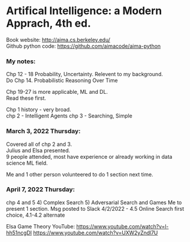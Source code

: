 # Artifical Intelligence: a Modern Apprach, 4th ed.  

Book website: http://aima.cs.berkeley.edu/  
Github python code: https://github.com/aimacode/aima-python  

### My notes: 

Chp 12 - 18 Probability, Uncertainty.  Relevent to my background.  
Do Chp 14. Probabilistic Reasoning Over Time 

Chp 19-27 is more applicable, ML and DL.  
Read these first.  

Chp 1 history - very broad.  
chp 2 - Intelligent Agents
chp 3 - Searching, Simple

### March 3, 2022 Thursday:  
Covered all of chp 2 and 3.  
Julius and Elsa presented.  
9 people attended, most have experience or already working in data science ML field.  

Me and 1 other person volunteered to do 1 section next time.  

### April 7, 2022 Thursday:  
chp 4 and 5
4) Complex Search
5) Adversarial Search and Games 
Me to present 1 section.  Msg posted to Slack 4/2/2022 - 4.5 Online Search first choice, 4.1-4.2 alternate

Elsa Game Theory YouTube: https://www.youtube.com/watch?v=l-hh51ncgDI
https://www.youtube.com/watch?v=UXW2yZndl7U
 
